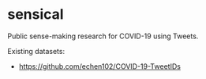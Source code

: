 # sensical
Public sense-making research for COVID-19 using Tweets.

Existing datasets:
- https://github.com/echen102/COVID-19-TweetIDs
